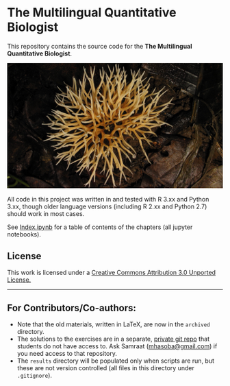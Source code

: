 # The Multilingual Quantitative Biologist

This repository contains the source code for the **The Multilingual Quantitative Biologist**.

![cover image](./images/CMEE_Fungus.jpg)

All code in this project was written in and tested with R 3.xx and Python 3.xx, though older language versions (including R 2.xx and Python 2.7) should work in most cases.

See [Index.ipynb](http://nbviewer.jupyter.org/github/mhasoba/TheMulQuaBio/blob/master/notebooks/Index.ipynb) for a table of contents of the chapters (all jupyter notebooks).

## License

This work is licensed under a [Creative Commons Attribution 3.0 Unported License.](http://creativecommons.org/licenses/by/3.0/)

---
## For Contributors/Co-authors:

* Note that the old materials, written in LaTeX, are now in the `archived` directory.
* The solutions to the exercises are in a separate, [private git repo](https://bitbucket.org/mhasoba/themulquabio_sols) that students do not have access to. Ask Samraat (mhasoba@gmail.com) if you need access to that repository.
* The `results` directory will be populated only when scripts are run, but these are not version controlled (all files in this directory under `.gitignore`).

